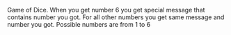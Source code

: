 Game of Dice.
When you get number 6 you get special message that contains number you got.
For all other numbers you get same message and number you got.
Possible numbers are from 1 to 6
